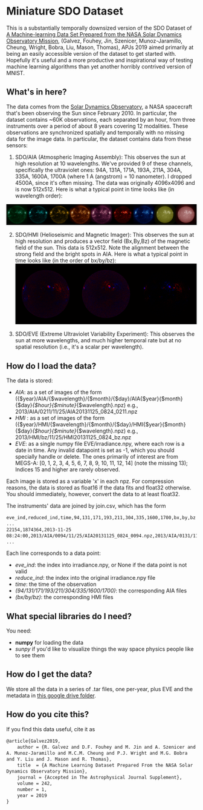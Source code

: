 Miniature SDO Dataset
=====================

This is a substantially temporally downsized version of the SDO Dataset
of [A Machine-learning Data Set Prepared from the NASA Solar Dynamics Observatory
Mission](https://iopscience.iop.org/article/10.3847/1538-4365/ab1005/pdf), 
(Galvez, Fouhey, Jin, Szenicer, Munoz-Jaramillo, Cheung, Wright, Bobra, Liu, Mason, Thomas),
APJs 2019 
aimed primarily at being an easily accessible version
of the dataset to get started with. Hopefully it's useful and a more productive
and inspirational way of testing machine learning algorithms than yet another
horribly contrived version of MNIST.

What's in here?
---------------

The data comes from the
[Solar Dynamics Observatory](https://en.wikipedia.org/wiki/Solar_Dynamics_Observatory),
a NASA spacecraft that's been observing the Sun since February 2010. In
particular, the dataset contains ~60K observations, each separated by an hour,
from three instruments over a period of about 8 years covering 12 modalities.
These observations are synchronized spatially and temporally with no missing
data for the image data. In particular, the dataset contains data from these sensors:

1. SDO/AIA (Atmospheric Imaging Assembly): 
This observes the sun at high
resolution at 10 wavelengths. We've provided 9 of these channels,
specifically the ultraviolet ones: 94A, 131A, 171A, 193A, 211A, 304A, 335A,
1600A, 1700A (where 1 A (angstrom) = 10 nanometer). I dropped 4500A, since it's often 
missing. The data was originally 4096x4096 and is now 512x512.
Here is what a typical point in time looks like (in wavelength order): 

![aia](images/aia_tile.png)

2. SDO/HMI (Helioseismic and Magnetic Imager): This observes the sun at high resolution and
produces a vector field (Bx,By,Bz) of the magnetic field of the sun.  This data
is 512x512. Note the alignment between the strong field and the bright spots in
AIA. Here is what a typical point in time looks like (in the order of bx/by/bz): 
![hmi](images/hmi_tile.png)


3. SDO/EVE (Extreme Ultraviolet Variability Experiment): This observes the sun at more
wavelengths, and much higher temporal rate but at no spatial resolution (i.e., it's a scalar
per wavelength).


How do I load the data?
-----------------------

The data is stored:

- *AIA*: as a set of images of the form ({$year}/AIA/{$wavelength}/{$month}/{$day}/AIA{$year}{$month}{$day}_{$hour}{$minute}_{$wavelength}.npz) e.g.,
2013/AIA/0211/11/25/AIA20131125_0824_0211.npz 
- *HMI* : as a set of images of the form ({$year}/HMI/{$wavelength}/{$month}/{$day}/HMI{$year}{$month}{$day}_{$hour}{$minute}_{$wavelength}.npz) e.g.,
2013/HMI/bz/11/25/HMI20131125_0824_bz.npz 
- *EVE*: as a single numpy file EVE/irradiance.npy, where each row is a date in time. Any invalid datapoint is set as -1, which you should specially handle
or delete. The ones primarily of interest are from MEGS-A: [0, 1, 2, 3, 4, 5, 6, 7, 8, 9, 10, 11, 12, 14] (note the missing 13); Indices 15 and higher are rarely observed.

Each image is stored as a variable 'x' in each npz. For compression reasons,
the data is stored as float16 if the data fits and float32 otherwise. You
should immediately, however, convert the data to at least float32.

The instruments' data are joined by join.csv, which has the form

```
eve_ind,reduced_ind,time,94,131,171,193,211,304,335,1600,1700,bx,by,bz
...
22154,1874364,2013-11-25 08:24:00,2013/AIA/0094/11/25/AIA20131125_0824_0094.npz,2013/AIA/0131/11/25/AIA20131125_0824_0131.npz,2013/AIA/0171/11/25/AIA20131125_0824_0171.npz,2013/AIA/0193/11/25/AIA20131125_0824_0193.npz,2013/AIA/0211/11/25/AIA20131125_0824_0211.npz,2013/AIA/0304/11/25/AIA20131125_0824_0304.npz,2013/AIA/0335/11/25/AIA20131125_0824_0335.npz,2013/AIA/1600/11/25/AIA20131125_0824_1600.npz,2013/AIA/1700/11/25/AIA20131125_0824_1700.npz,2013/HMI/bx/11/25/HMI20131125_0824_bx.npz,2013/HMI/by/11/25/HMI20131125_0824_by.npz,2013/HMI/bz/11/25/HMI20131125_0824_bz.npz
...
```

Each line corresponds to a data point:
- *eve_ind*: the index into irradiance.npy, or None if the data point is not valid
- *reduce_ind*: the index into the original irradiance.npy file
- *time*: the time of the observation
- *(94/131/171/193/211/304/335/1600/1700)*: the corresponding AIA files
- *(bx/by/bz)*: the corresponding HMI files


What special libraries do I need?
---------------------------------

You need:
- **numpy** for loading the data
- *sunpy* if you'd like to visualize things the way space physics people like to see them

How do I get the data?
----------------------

We store all the data in a series of .tar files, one per-year, plus EVE and the metadata
in [this google drive folder](https://drive.google.com/drive/folders/1Fh-t7iiKAF-5cSSbd0ESaMtfeO74R9pT?usp=sharing).


How do you cite this?
---------------------

If you find this data useful, cite it as 
```
@article{Galvez2019,
    author = {R. Galvez and D.F. Fouhey and M. Jin and A. Szenicer and A. Munoz-Jaramillo and M.C.M. Cheung and P.J. Wright and M.G. Bobra and Y. Liu and J. Mason and R. Thomas},
    title  = {A Machine Learning Dataset Prepared From the NASA Solar Dynamics Observatory Mission},
    journal = {Accepted in The Astrophysical Journal Supplement},
    volume = 242,
    number = 1,
    year = 2019
}
```

